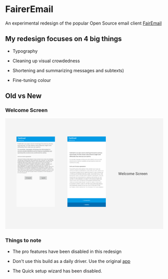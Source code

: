 # FairerEmail
An experimental redesign of the popular Open Source email client [FairEmail](https://github.com/M66B/FairEmail)

## My redesign focuses on 4 big things

* Typography

* Cleaning up visual crowdedness

* Shortening and summarizing messages and subtexts)

* Fine-tuning colour

## Old vs New
### Welcome Screen
![Welcome Screen Comparision](screenshots/comparisions/1.png?raw=true "Welcome Screen Comparision")

### Things to note

* The pro features have been disabled in this redesign

* Don't use this build as a daily driver. Use the original [app](https://email.faircode.eu/)

* The Quick setup wizard has been disabled.
